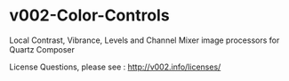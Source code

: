 v002-Color-Controls
===================

Local Contrast, Vibrance, Levels and Channel Mixer image processors for Quartz Composer

License Questions, please see : http://v002.info/licenses/